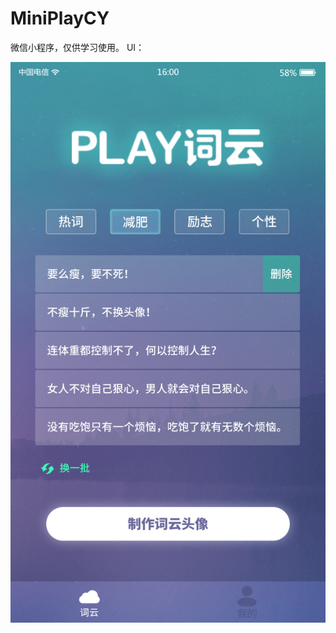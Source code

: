 # MiniPlayCY
微信小程序，仅供学习使用。
UI：

![首页](https://github.com/KateJun/MiniPlayCY/blob/master/demoui/1%E9%A6%96%E9%A1%B5.png)
